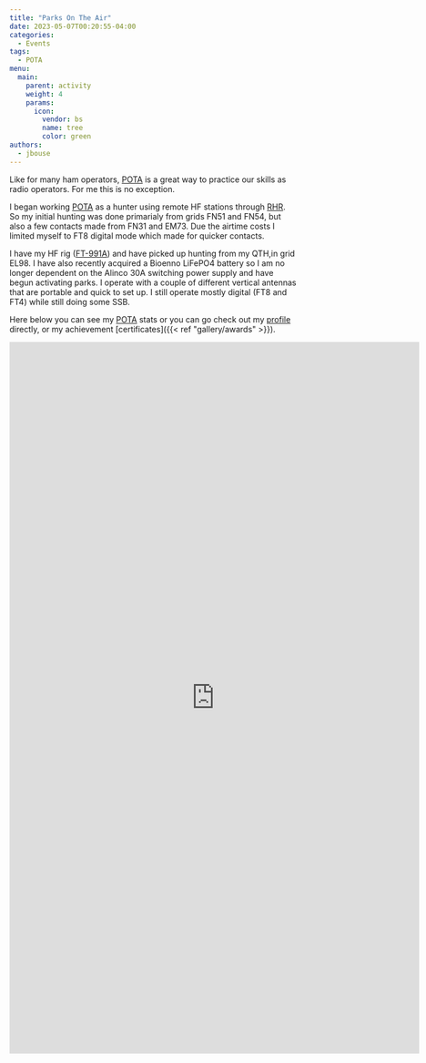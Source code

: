 ```yaml
---
title: "Parks On The Air"
date: 2023-05-07T00:20:55-04:00
categories:
  - Events
tags:
  - POTA
menu:
  main:
    parent: activity
    weight: 4
    params:
      icon:
        vendor: bs
        name: tree
        color: green
authors:
  - jbouse
---
```


Like for many ham operators, [POTA] is a great way to practice our skills as radio operators.
For me this is no exception.

<!--more-->

I began working [POTA] as a hunter using remote HF stations through [RHR]. So my initial
hunting was done primarialy from grids FN51 and FN54, but also a few contacts made from FN31 and EM73. Due the airtime costs I limited myself to FT8 digital mode which made for quicker
contacts.

I have my HF rig ([FT-991A]) and have picked up hunting from my QTH,in grid EL98. I have also recently acquired a Bioenno LiFePO4 battery so I am no longer dependent on the Alinco 30A switching power supply and have begun activating parks. I operate with a couple of different vertical antennas
that are portable and quick to set up. I still operate mostly digital (FT8 and FT4) while still doing
some SSB.

Here below you can see my [POTA] stats or you can go check out my [profile](https://pota.app/#/profile/KQ4AFY) directly, or my achievement [certificates]({{< ref "gallery/awards" >}}).

<iframe src="https://pota-stats.wd4dan.net/?call=KQ4AFY" height="1250" width="720" frameborder="0" scrolling="no"></iframe>

[POTA]: https://pota.app/ "Parks On The Air"
[RHR]: https://www.remotehamradio.com/ "Remote Ham Radio"
[FT-991A]: https://www.yaesu.com/indexVS.cfm?cmd=DisplayProducts&ProdCatID=102&encProdID=490C4A71118AD0F4E825E89D821B73BB "Yaesu FT-991A"
